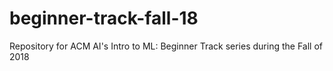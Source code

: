 # beginner-track-fall-18
Repository for ACM AI's Intro to ML: Beginner Track series during the Fall of 2018
